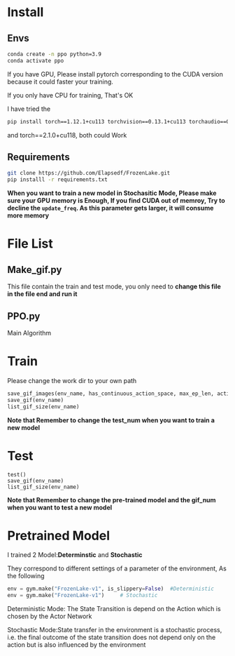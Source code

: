# Install

## Envs

```bash
conda create -n ppo python=3.9
conda activate ppo
```

If  you have GPU, Please install pytorch corresponding to the CUDA version because it could faster your training.

If you only have CPU for training, That's OK

I have tried the  

```bash
pip install torch==1.12.1+cu113 torchvision==0.13.1+cu113 torchaudio==0.12.1 --extra-index-url https://download.pytorch.org/whl/cu113		#for CUDA 11.4
```

and torch==2.1.0+cu118, both could Work

## Requirements

```bash
git clone https://github.com/Elapsedf/FrozenLake.git
pip installl -r requirements.txt
```

**When you want to train a new model in Stochasitic Mode, Please make sure your GPU memory is Enough, If you find CUDA out of memroy, Try to decline the `update_freq`. As this parameter gets larger, it will consume more memory**



# File List

## Make_gif.py

This file contain the train and test mode, you only need to **change this file in the file end and run it**

## PPO.py

Main Algorithm

# Train

Please change the work dir to your own path

```python
save_gif_images(env_name, has_continuous_action_space, max_ep_len, action_std, pretrained)
save_gif(env_name)
list_gif_size(env_name)
```

**Note that  Remember to change the test_num when you want to train a new model**

# Test

```
test()		
save_gif(env_name)
list_gif_size(env_name)
```

**Note that  Remember to change the pre-trained model  and the gif_num when you want to test a new model**



# Pretrained Model

I trained 2 Model:**Determinstic** and **Stochastic**

They correspond to different settings of a parameter of the environment, As the following

```python
env = gym.make("FrozenLake-v1", is_slippery=False)	#Deterministic
env = gym.make("FrozenLake-v1")		# Stochastic
```

Deterministic Mode: The State Transition is depend on the Action which is chosen by the Actor Network

Stochastic Mode:State transfer in the environment is a stochastic process, i.e. the final outcome of the state transition does not depend only on the action but is also influenced by the environment